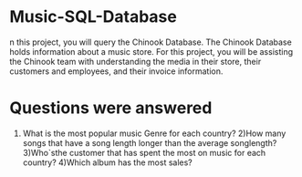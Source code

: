 # Music-SQL-Database

n this project, you will query the Chinook Database. 
The Chinook Database holds information about a music store. For this project, you will be assisting the Chinook team with understanding the media in their store, their customers and employees, and their invoice information.

# Questions were answered
1) What is the most popular music Genre for each country?
2)How many songs that have a song length longer than the average songlength?
3)Who`sthe customer that has spent the most on music for each country?
4)Which album has the most sales?
